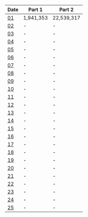 | Date                                      | Part 1    | Part 2       |
|-------------------------------------------|-----------|--------------|
| [01](https://adventofcode.com/2024/day/1) | 1,941,353 |   22,539,317 |
| [02](https://adventofcode.com/2024/day/2) |         - |            - |
| [03](https://adventofcode.com/2024/day/3) |         - |            - |
| [04](https://adventofcode.com/2024/day/4) |         - |            - |
| [05](https://adventofcode.com/2024/day/5) |         - |            - |
| [06](https://adventofcode.com/2024/day/6) |         - |            - |
| [07](https://adventofcode.com/2024/day/7) |         - |            - |
| [08](https://adventofcode.com/2024/day/8) |         - |            - |
| [09](https://adventofcode.com/2024/day/9) |         - |            - |
| [10](https://adventofcode.com/2024/day/10)|         - |            - |
| [11](https://adventofcode.com/2024/day/11)|         - |            - |
| [12](https://adventofcode.com/2024/day/12)|         - |            - |
| [13](https://adventofcode.com/2024/day/13)|         - |            - |
| [14](https://adventofcode.com/2024/day/14)|         - |            - |
| [15](https://adventofcode.com/2024/day/15)|         - |            - |
| [16](https://adventofcode.com/2024/day/16)|         - |            - |
| [17](https://adventofcode.com/2024/day/17)|         - |            - |
| [18](https://adventofcode.com/2024/day/18)|         - |            - |
| [19](https://adventofcode.com/2024/day/19)|         - |            - |
| [20](https://adventofcode.com/2024/day/20)|         - |            - |
| [21](https://adventofcode.com/2024/day/21)|         - |            - |
| [22](https://adventofcode.com/2024/day/22)|         - |            - |
| [23](https://adventofcode.com/2024/day/23)|         - |            - |
| [24](https://adventofcode.com/2024/day/24)|         - |            - |
| [25](https://adventofcode.com/2024/day/25)|         - |            - |